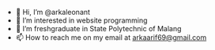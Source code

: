 - 👋 Hi, I’m @arkaleonant
- 👀 I’m interested in website programming
- 🌱 I’m freshgraduate in State Polytechnic of Malang
- 📫 How to reach me on my email at arkaarif69@gmail.com

<!---
arkaleonant/arkaleonant is a ✨ special ✨ repository because its `README.md` (this file) appears on your GitHub profile.
You can click the Preview link to take a look at your changes.
--->
